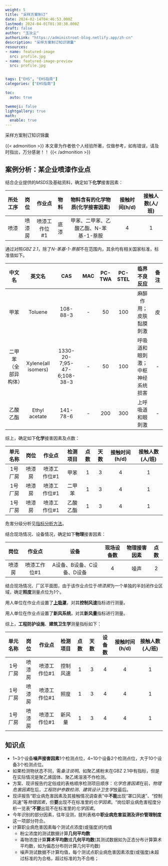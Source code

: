 ```yaml
---
weight: 5
title: "采样方案制订"
date: 2024-02-14T04:46:53.000Z
lastmod: 2024-04-01T01:38:38.000Z
draft: false
author: "玉汝尘"
authorLink: "https://administroot-blog.netlify.app/zh-cn"
description: "采样方案制订知识锦囊" 
resources:
- name: featured-image
  src: profile.jpg
- name: featured-image-preview
  src: profile.jpg


tags: ["EHS", "EHS指南"]
categories: ["EHS指南"]

toc:
  auto: true

twemoji: false
lightgallery: true
math:
  enable: true
---
```


采样方案制订知识锦囊

<!--more-->

{{< admonition >}}
本文章为作者依个人经验所著，仅做参考，如有错误，请及时指出，万分感谢！！
{{< /admonition >}}

## 案例分析：某企业喷漆作业点

结合企业提供的*MSDS*及基础资料，确定如下**化学**接害因素：

| 所处工序 | 岗位 | 作业点 | 物料 | 物料含有的化学物质(化学接害因素) | 接触时间(h/d) | 接触人数(人/班) |
| :---: | :---: | :---: | :---: | :---: | :---: | :---: |
| 喷漆 | 喷漆房 | 喷漆工作位#1 | 底漆 | 甲苯、二甲苯、乙酸乙酯、N-苯基-1-萘胺 | 4 | 1 |

通过对照*GBZ 2.1*，除了*N-苯基-1-萘胺*不在范围内，其余均有相关国家标准，标准值如下。

| 中文名 | 英文名 | CAS | MAC | PC-TWA | PC-STEL | 临界不良反应 | 备注 |
| :---: | :---: | :---: | :---: | :---: | :---: | :---: | :---: |
| 甲苯 | Toluene | 108-88-3 | - | 50 | 100 | 麻醉作用；皮肤黏膜刺激 | 皮 |
| 二甲苯（全部异构体） | Xylene(all isomers) | 1330-20-7;95-47-6;108-38-3 | - | 50 | 100 | 呼吸道和眼刺激；中枢神经系统损害 | - |
| 乙酸乙酯 | Ethyl acetate | 141-78-6 | - | 200 | 300 | 上呼吸道和眼刺激 | - |

综上，确定如下**化学**接害因素及点数：

| 单元名称 | 岗位 | 作业点 | 检测项目 | 点数 | 天数 | 接触时间(h/d) | 接触人数(人/班) |
| :---: | :---: | :---: | :---: | :---: | :---: | :---: | :---: |
| 1号厂房 | 喷漆房 | 喷漆工作位#1 | 甲苯 | 1 | 3 | 4 | 1 |
| 1号厂房 | 喷漆房 | 喷漆工作位#1 | 二甲苯 | 1 | 3 | 4 | 1 |
| 1号厂房 | 喷漆房 | 喷漆工作位#1 | 乙酸乙酯 | 1 | 3 | 4 | 1 |

危害分级分析见[指标分析方法](../index_analysing_method/)。

结合现场情况、设备情况，确定如下**物理**接害因素：

| 岗位 | 作业点 | 设备 | 现场设备数 | 物理接害因素 | 点数 |
| :---: | :---: | :---: | :---: | :---: | :---: |
| 喷漆房 | 喷漆工作位#1 | A设备、B设备、C设备、D设备 | 4 | 噪声 | 2 |

结合现场情况、厂区平面图，由于该作业点位于*喷漆房*为一个单独的半封闭作业区域，确定**照度**测量点位为*1*个。

用人单位在作业点设置了[**上吸罩**](https://zhuanlan.zhihu.com/p/142962503#:~:text=%EF%BC%881%EF%BC%89%E4%B8%8A%E5%90%B8%E7%BD%A9%EF%BC%8C%E5%8F%88%E5%8F%AB%E9%A1%B6%E5%90%B8%E7%BD%A9%EF%BC%8C%E8%AE%BE%E7%BD%AE%E5%9C%A8%E6%9C%89%E5%AE%B3%E7%89%A9%E6%BA%90%E4%B8%8A%E9%83%A8%E7%9A%84%E5%A4%96%E9%83%A8%E7%BD%A9%E3%80%82,%EF%BC%882%EF%BC%89%E4%B8%8B%E5%90%B8%E7%BD%A9%EF%BC%9A%E5%8F%88%E5%8F%AB%E5%BA%95%E5%90%B8%E7%BD%A9%EF%BC%8C%E8%AE%BE%E7%BD%AE%E5%9C%A8%E6%9C%89%E5%AE%B3%E7%89%A9%E6%BA%90%E4%B8%8B%E9%83%A8%E7%9A%84%E5%A4%96%E9%83%A8%E7%BD%A9%E3%80%82%20%EF%BC%883%EF%BC%89%E4%BE%A7%E5%90%B8%E7%BD%A9%EF%BC%9A%E8%AE%BE%E7%BD%AE%E5%9C%A8%E6%9C%89%E5%AE%B3%E7%89%A9%E6%BA%90%E4%BE%A7%E9%9D%A2%E7%9A%84%E5%A4%96%E9%83%A8%E7%BD%A9%EF%BC%8C%E5%A6%82%E8%AE%BE%E7%BD%AE%E5%9C%A8%E4%B8%89%E6%96%B9%E6%9C%89%E5%AE%B3%E7%89%A9%E7%9A%84%E5%B7%A5%E4%B8%9A%E6%A7%BD%EF%BC%88%E7%94%B5%E9%95%80%E6%A7%BD%E3%80%81%E9%85%B8%E6%B4%97%E6%A7%BD%E7%AD%89%EF%BC%89%E8%BE%B9%E7%9A%84%E5%A4%96%E9%83%A8%E7%BD%A9%EF%BC%8C%E4%B9%9F%E5%8F%AB%E6%A7%BD%E8%BE%B9%E7%BD%A9%E3%80%82)，对其**控制风速**指标进行测量。

用人单位在作业点设置了**新风系统**，对其**新风量**指标进行测量。

综上，**工程防护设施**、**建筑卫生学**测量指标如下：

| 单元名称 | 岗位 | 作业点 | 检测项目 | 点数 | 天数 | 设备数 | 接触时间(h/d) | 接触人数(人/班) |
| :---: | :---: | :---: | :---: | :---: | :---: | :---: | :---: | :---: |
| 1号厂房 | 喷漆房 | 喷漆工作位#1 | 控制风速 | 1 | 3 | 4 | 4 | 1 |
| 1号厂房 | 喷漆房 | 喷漆工作位#1 | 照度 | 1 | 3 | 4 | 4 | 1 |
| 1号厂房 | 喷漆房 | 喷漆工作位#1 | 新风量 | 1 | 3 | 4 | 4 | 1 |

## 知识点

- 1~3个设备**噪声接害因素**1个检测点位，4~10个设备2个检测点位，大于10个设备3个检测点位。
- 如果检测物状态不同，需*备注说明*。如聚乙烯粉末在GBZ 2.1中有指标，但是在实际情况是聚乙烯固体、聚乙烯溶液不作检测。
- 方案、现评报告约定俗成的表格顺序检测项目顺序：*化学危害因素*在前，*物理危害因素*在后，*工程防护参数检测*、*建筑设计卫生学*放最后。
- 现评报告“职业病危害因素及其接触情况调查表”中**不能**出现“罩口风速”、“控制风速”等*物理因素*，但**要**出现不在标准里的*化学因素*。“岗位职业病危害程度分析一览表”**不要**出现不在标准里的*化学因素*。
- 今年识别的部分因素，往年没测，就判表格中**职业病危害监测及评价管理制度**这一项部分符合。
- 计算职业病危害因素每个测试点浓度(或强度)的均值
  - 粉尘浓度的测试数据计算**几何平均数**
  - 毒物浓度计算**算术平均数**或**几何平均数**(其测试数据如为正态分布计算算术平均数，如为偏态分布则计算几何平均数)
  - 噪声测试数据不计算均值，每个测试点职业病危害因素浓度(或强度)未超过标准的为合格，超过标准的为不合格；
